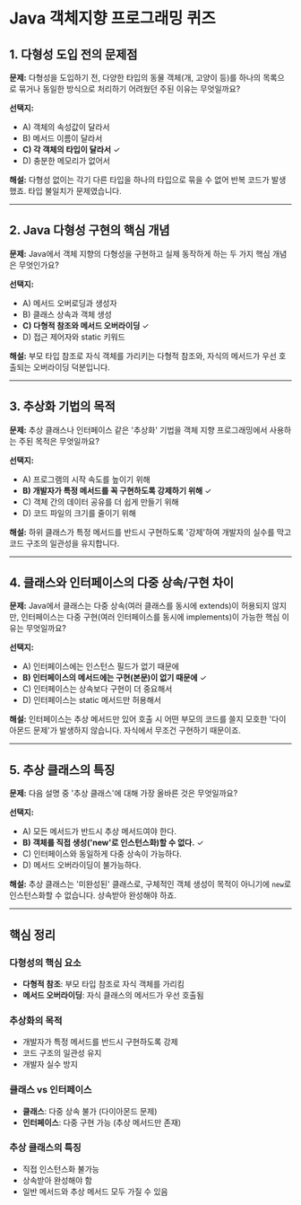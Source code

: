 # Java 객체지향 프로그래밍 퀴즈

## 1. 다형성 도입 전의 문제점

**문제:** 다형성을 도입하기 전, 다양한 타입의 동물 객체(개, 고양이 등)를 하나의 목록으로 묶거나 동일한 방식으로 처리하기 어려웠던 주된 이유는 무엇일까요?

**선택지:**
- A) 객체의 속성값이 달라서
- B) 메서드 이름이 달라서
- **C) 각 객체의 타입이 달라서** ✓
- D) 충분한 메모리가 없어서

**해설:** 다형성 없이는 각기 다른 타입을 하나의 타입으로 묶을 수 없어 반복 코드가 발생했죠. 타입 불일치가 문제였습니다.

---

## 2. Java 다형성 구현의 핵심 개념

**문제:** Java에서 객체 지향의 다형성을 구현하고 실제 동작하게 하는 두 가지 핵심 개념은 무엇인가요?

**선택지:**
- A) 메서드 오버로딩과 생성자
- B) 클래스 상속과 객체 생성
- **C) 다형적 참조와 메서드 오버라이딩** ✓
- D) 접근 제어자와 static 키워드

**해설:** 부모 타입 참조로 자식 객체를 가리키는 다형적 참조와, 자식의 메서드가 우선 호출되는 오버라이딩 덕분입니다.

---

## 3. 추상화 기법의 목적

**문제:** 추상 클래스나 인터페이스 같은 '추상화' 기법을 객체 지향 프로그래밍에서 사용하는 주된 목적은 무엇일까요?

**선택지:**
- A) 프로그램의 시작 속도를 높이기 위해
- **B) 개발자가 특정 메서드를 꼭 구현하도록 강제하기 위해** ✓
- C) 객체 간의 데이터 공유를 더 쉽게 만들기 위해
- D) 코드 파일의 크기를 줄이기 위해

**해설:** 하위 클래스가 특정 메서드를 반드시 구현하도록 '강제'하여 개발자의 실수를 막고 코드 구조의 일관성을 유지합니다.

---

## 4. 클래스와 인터페이스의 다중 상속/구현 차이

**문제:** Java에서 클래스는 다중 상속(여러 클래스를 동시에 extends)이 허용되지 않지만, 인터페이스는 다중 구현(여러 인터페이스를 동시에 implements)이 가능한 핵심 이유는 무엇일까요?

**선택지:**
- A) 인터페이스에는 인스턴스 필드가 없기 때문에
- **B) 인터페이스의 메서드에는 구현(본문)이 없기 때문에** ✓
- C) 인터페이스는 상속보다 구현이 더 중요해서
- D) 인터페이스는 static 메서드만 허용해서

**해설:** 인터페이스는 추상 메서드만 있어 호출 시 어떤 부모의 코드를 쓸지 모호한 '다이아몬드 문제'가 발생하지 않습니다. 자식에서 무조건 구현하기 때문이죠.

---

## 5. 추상 클래스의 특징

**문제:** 다음 설명 중 '추상 클래스'에 대해 가장 올바른 것은 무엇일까요?

**선택지:**
- A) 모든 메서드가 반드시 추상 메서드여야 한다.
- **B) 객체를 직접 생성('new'로 인스턴스화)할 수 없다.** ✓
- C) 인터페이스와 동일하게 다중 상속이 가능하다.
- D) 메서드 오버라이딩이 불가능하다.

**해설:** 추상 클래스는 '미완성된' 클래스로, 구체적인 객체 생성이 목적이 아니기에 `new`로 인스턴스화할 수 없습니다. 상속받아 완성해야 하죠.

---

## 핵심 정리

### 다형성의 핵심 요소
- **다형적 참조**: 부모 타입 참조로 자식 객체를 가리킴
- **메서드 오버라이딩**: 자식 클래스의 메서드가 우선 호출됨

### 추상화의 목적
- 개발자가 특정 메서드를 반드시 구현하도록 강제
- 코드 구조의 일관성 유지
- 개발자 실수 방지

### 클래스 vs 인터페이스
- **클래스**: 다중 상속 불가 (다이아몬드 문제)
- **인터페이스**: 다중 구현 가능 (추상 메서드만 존재)

### 추상 클래스의 특징
- 직접 인스턴스화 불가능
- 상속받아 완성해야 함
- 일반 메서드와 추상 메서드 모두 가질 수 있음